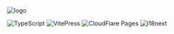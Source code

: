 <picture height="48px">
  <source media="(prefers-color-scheme: dark)" srcset="https://note.miksin.art/logo-dark.svg">
  <source media="(prefers-color-scheme: light)" srcset="https://note.miksin.art/logo-light.svg">
  <img alt="logo" src="https://note.miksin.art/logo-light.svg">
</picture>

![TypeScript](https://img.shields.io/badge/typescript-%233178C6?style=for-the-badge&logo=typescript&logoColor=%23FFFFFF)
![VitePress](https://img.shields.io/badge/vitepress-%235C73E7?style=for-the-badge&logo=vitepress&logoColor=%23FFFFFF)
![CloudFlare Pages](https://img.shields.io/badge/cloudflarepages-%23F38020?style=for-the-badge&logo=cloudflarepages&logoColor=%23FFFFFF)
![i18next](https://img.shields.io/badge/i18next-%2326A69A?style=for-the-badge&logo=i18next&logoColor=%23FFFFFF)
